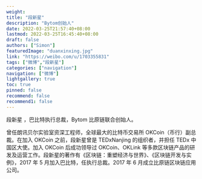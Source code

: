 ```yaml
---
weight: 
title: "段新星"
description: "Bytom创始人"
date: 2022-03-25T21:57:40+08:00
lastmod: 2022-03-25T16:45:40+08:00
draft: false
authors: ["Simon"]
featuredImage: "duanxinxing.jpg"
link: "https://weibo.com/u/1703355831"
tags: ["微博","段新星"]
categories: ["navigation"]
navigation: ["微博"]
lightgallery: true
toc: true
pinned: false
recommend: false
recommend1: false
---
```

段新星 ，巴比特执行总裁，Bytom 比原链联合创始人。

曾任朗讯贝尔实验室资深工程师，全球最大的比特币交易所 OKCoin（币行）副总裁。在加入 OKCoin 之前，段新星曾是 TEDxNanjing 的组织者，并担任 TEDx 中国区大使。加入 OKCoin 后成功领导过 OKCoin、OKLink 等多款区块链产品的研发及运营工作。段新星的著作有《区块链：重塑经济与世界》、《区块链开发与实例》，2017 年 5 月加入巴比特，任执行总裁。2017 年 6 月成立比原链区块链应用公司。

